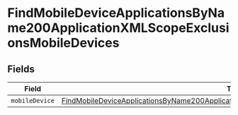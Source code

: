 # FindMobileDeviceApplicationsByName200ApplicationXMLScopeExclusionsMobileDevices


## Fields

| Field                                                                                                                                                                                                                 | Type                                                                                                                                                                                                                  | Required                                                                                                                                                                                                              | Description                                                                                                                                                                                                           |
| --------------------------------------------------------------------------------------------------------------------------------------------------------------------------------------------------------------------- | --------------------------------------------------------------------------------------------------------------------------------------------------------------------------------------------------------------------- | --------------------------------------------------------------------------------------------------------------------------------------------------------------------------------------------------------------------- | --------------------------------------------------------------------------------------------------------------------------------------------------------------------------------------------------------------------- |
| `mobileDevice`                                                                                                                                                                                                        | [FindMobileDeviceApplicationsByName200ApplicationXMLScopeExclusionsMobileDevicesMobileDevice](../../models/operations/findmobiledeviceapplicationsbyname200applicationxmlscopeexclusionsmobiledevicesmobiledevice.md) | :heavy_minus_sign:                                                                                                                                                                                                    | N/A                                                                                                                                                                                                                   |